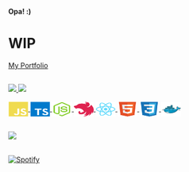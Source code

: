 **Opa! :)**

# WIP
<a href="https://gitbranchenrico.github.io/" target="_blank" rel="noopener noreferrer"> My Portfolio </a>


##

<div>
  <a href="https://github.com/gitbranchenrico">
  <img height="160em" src="https://github-readme-stats.vercel.app/api?username=gitbranchenrico&show_icons=true&theme=dark&include_all_commits=true&count_private=true"/>
  <img height="160em" src="https://github-readme-stats.vercel.app/api/top-langs/?username=gitbranchenrico&layout=compact&langs_count=7&theme=dark"/>
</div>
<div style="display: inline_block"><br>
  <img align="center" alt="Ant-Js" height="30" width="40" src="https://raw.githubusercontent.com/devicons/devicon/master/icons/javascript/javascript-plain.svg">
  <img align="center" alt="Ant-Ts" height="30" width="40" src="https://raw.githubusercontent.com/devicons/devicon/master/icons/typescript/typescript-plain.svg">
  <img align="center" alt="Ant-Node" height="30" width="40" src="https://raw.githubusercontent.com/devicons/devicon/master/icons/nodejs/nodejs-plain.svg">
  <img align="center" alt="Ant-Nest" height="30" width="40" src="https://raw.githubusercontent.com/devicons/devicon/2ae2a900d2f041da66e950e4d48052658d850630/icons/nestjs/nestjs-plain.svg">
  <img align="center" alt="Ant-React" height="30" width="40" src="https://raw.githubusercontent.com/devicons/devicon/master/icons/react/react-original.svg">
  <img align="center" alt="Ant-HTML" height="30" width="40" src="https://raw.githubusercontent.com/devicons/devicon/master/icons/html5/html5-original.svg">
  <img align="center" alt="Ant-CSS" height="30" width="40" src="https://raw.githubusercontent.com/devicons/devicon/master/icons/css3/css3-original.svg">
  <img align="center" alt="Ant-Docker" height="30" width="40" src="https://raw.githubusercontent.com/devicons/devicon/2ae2a900d2f041da66e950e4d48052658d850630/icons/docker/docker-original.svg">
  
</div>
  
  ##
  
<a href="https://www.linkedin.com/in/enrico-brosque-palma" target="_blank"><img src="https://img.shields.io/badge/-LinkedIn-%230077B5?style=for-the-badge&logo=linkedin&logoColor=white" target="_blank"></a> 
  
  ##
  
 [![Spotify](https://novatorem-gitbranchenrico.vercel.app/api/spotify/?background_color=00000000&border_color=00000000)](https://open.spotify.com/user/grougaloragran)
